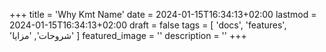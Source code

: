 +++
title = 'Why Kmt Name'
date = 2024-01-15T16:34:13+02:00
lastmod = 2024-01-15T16:34:13+02:00
draft = false
tags = [
    'docs',
    'features',
    'شروحات',
    'مزايا'
    ]
featured_image = ''
description = ''
+++

